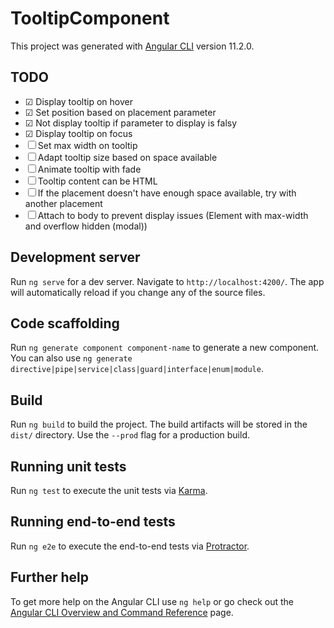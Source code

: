 # TooltipComponent

This project was generated with [Angular CLI](https://github.com/angular/angular-cli) version 11.2.0.

## TODO

- &#9745; Display tooltip on hover
- &#9745; Set position based on placement parameter
- &#9745; Not display tooltip if parameter to display is falsy
- &#9745; Display tooltip on focus
- &#9744; Set max width on tooltip
- &#9744; Adapt tooltip size based on space available
- &#9744; Animate tooltip with fade
- &#9744; Tooltip content can be HTML
- &#9744; If the placement doesn't have enough space available, try with another placement
- &#9744; Attach to body to prevent display issues (Element with max-width and overflow hidden (modal))

## Development server

Run `ng serve` for a dev server. Navigate to `http://localhost:4200/`. The app will automatically reload if you change any of the source files.

## Code scaffolding

Run `ng generate component component-name` to generate a new component. You can also use `ng generate directive|pipe|service|class|guard|interface|enum|module`.

## Build

Run `ng build` to build the project. The build artifacts will be stored in the `dist/` directory. Use the `--prod` flag for a production build.

## Running unit tests

Run `ng test` to execute the unit tests via [Karma](https://karma-runner.github.io).

## Running end-to-end tests

Run `ng e2e` to execute the end-to-end tests via [Protractor](http://www.protractortest.org/).

## Further help

To get more help on the Angular CLI use `ng help` or go check out the [Angular CLI Overview and Command Reference](https://angular.io/cli) page.
